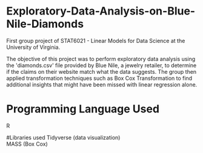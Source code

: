 # Exploratory-Data-Analysis-on-Blue-Nile-Diamonds
First group project of STAT6021 - Linear Models for Data Science at the University of Virginia.

The objective of this project was to perform exploratory data analysis using the 'diamonds.csv' file provided by Blue Nile, a jewelry retailer, to determine if the claims on their website match what the data suggests. The group then applied transformation techniques such as Box Cox Transformation to find additional insights that might have been missed with linear regression alone.

# Programming Language Used
R

#Libraries used
Tidyverse (data visualization) \
MASS (Box Cox)
